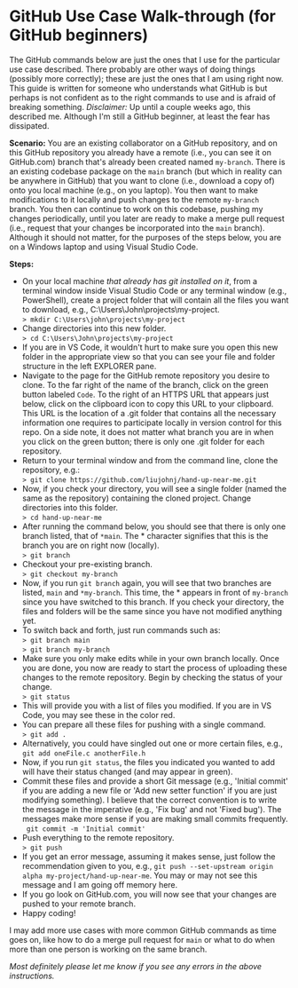 # GitHub Use Case Walk-through (for GitHub beginners)
The GitHub commands below are just the ones that I use for the particular use case described.  There probably are other ways of doing things (possibly more correctly); these are just the ones that I am using right now.  This guide is written for someone who understands what GitHub is but perhaps is not confident as to the right commands to use and is afraid of breaking something.  *Disclaimer:*  Up until a couple weeks ago, this described me.  Although I'm still a GitHub beginner, at least the fear has dissipated.

**Scenario:**  You are an existing collaborator on a GitHub repository, and on this GitHub repository you already have a remote (i.e., you can see it on GitHub.com) branch that's already been created named `my-branch`.  There is an existing codebase package on the `main` branch (but which in reality can be anywhere in GitHub) that you want to clone (i.e., download a copy of) onto you local machine (e.g., on you laptop).  You then want to make modifications to it locally and push changes to the remote `my-branch` branch.  You then can continue to work on this codebase, pushing my changes periodically, until you later are ready to make a merge pull request (i.e., request that your changes be incorporated into the `main` branch).  Although it should not matter, for the purposes of the steps below, you are on a Windows laptop and using Visual Studio Code.


**Steps:**
- On your local machine *that already has git installed on it*, from a terminal window inside Visual Studio Code or any terminal window (e.g., PowerShell), create a project folder that will contain all the files you want to download, e.g., C:\Users\John\projects\my-project.  
`> mkdir C:\Users\john\projects\my-project`
- Change directories into this new folder.  
`> cd C:\Users\John\projects\my-project`
- If you are in VS Code, it wouldn't hurt to make sure you open this new folder in the appropriate view so that you can see your file and folder structure in the left EXPLORER pane.
- Navigate to the page for the GitHub remote repository you desire to clone.  To the far right of the name of the branch, click on the green button labeled `Code`.  To the right of an HTTPS URL that appears just below, click on the clipboard icon to copy this URL to your clipboard.  This URL is the location of a .git folder that contains all the necessary information one requires to participate locally in version control for this repo.  On a side note, it does not matter what branch you are in when you click on the green button; there is only one .git folder for each repository.
-  Return to your terminal window and from the command line, clone the repository, e.g.:  
`> git clone https://github.com/liujohnj/hand-up-near-me.git`
- Now, if you check your directory, you will see a single folder (named the same as the repository) containing the cloned project.  Change directories into this folder.  
`> cd hand-up-near-me`
- After running the command below, you should see that there is only one branch listed, that of `*main`.  The * character signifies that this is the branch you are on right now (locally).  
`> git branch`
- Checkout your pre-existing branch.  
`> git checkout my-branch`
- Now, if you run `git branch` again, you will see that two branches are listed, `main` and `*my-branch`.  This time, the * appears in front of `my-branch` since you have switched to this branch.   If you check your directory, the files and folders will be the same since you have not modified anything yet.
- To switch back and forth, just run commands such as:  
`> git branch main`  
`> git branch my-branch`
- Make sure you only make edits while in your own branch locally.  Once you are done, you now are ready to start the process of uploading these changes to the remote repository.  Begin by checking the status of your change.  
`> git status`
- This will provide you with a list of files you modified.  If you are in VS Code, you may see these in the color red.
- You can prepare all these files for pushing with a single command.  
`> git add .`
- Alternatively, you could have singled out one or more certain files, e.g., `git add oneFile.c anotherFile.h`
- Now, if you run `git status`, the files you indicated you wanted to add will have their status changed (and may appear in green).
- Commit these files and provide a short Git message (e.g., 'Initial commit' if you are adding a new file or 'Add new setter function' if you are just modifying something).  I believe that the correct convention is to write the message in the imperative (e.g., 'Fix bug' and not 'Fixed bug').  The messages make more sense if you are making small commits frequently.  
` git commit -m 'Initial commit'`
- Push everything to the remote repository.  
`> git push`
- If you get an error message, assuming it makes sense, just follow the recommendation given to you, e.g., `git push --set-upstream origin alpha my-project/hand-up-near-me`.  You may or may not see this message and I am going off memory here.
- If you go look on GitHub.com, you will now see that your changes are pushed to your remote branch.
- Happy coding!

 I may add more use cases with more common GitHub commands as time goes on, like how to do a merge pull request for `main` or what to do when more than one person is working on the same branch.

 *Most definitely please let me know if you see any errors in the above instructions.*
